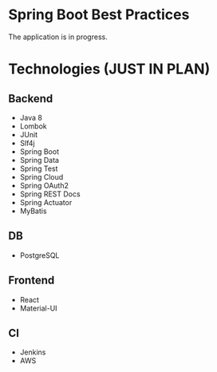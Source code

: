 # Spring Boot Best Practices

The application is in progress.

# Technologies (JUST IN PLAN)

## Backend

* Java 8
* Lombok
* JUnit
* Slf4j
* Spring Boot
* Spring Data
* Spring Test
* Spring Cloud
* Spring OAuth2
* Spring REST Docs
* Spring Actuator
* MyBatis

## DB

* PostgreSQL

## Frontend

* React
* Material-UI

## CI

* Jenkins
* AWS